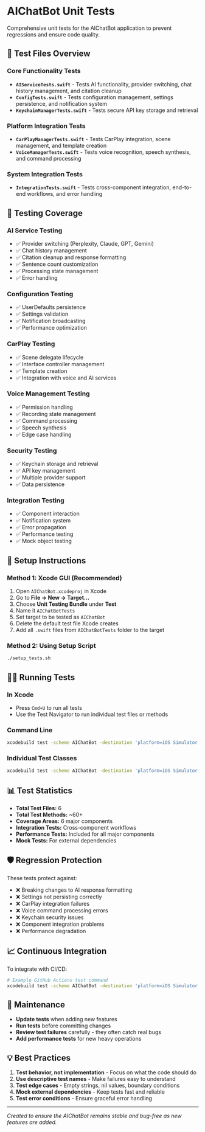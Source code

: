 # AIChatBot Unit Tests

Comprehensive unit tests for the AIChatBot application to prevent regressions and ensure code quality.

## 🧪 Test Files Overview

### Core Functionality Tests
- **`AIServiceTests.swift`** - Tests AI functionality, provider switching, chat history management, and citation cleanup
- **`ConfigTests.swift`** - Tests configuration management, settings persistence, and notification system
- **`KeychainManagerTests.swift`** - Tests secure API key storage and retrieval

### Platform Integration Tests
- **`CarPlayManagerTests.swift`** - Tests CarPlay integration, scene management, and template creation
- **`VoiceManagerTests.swift`** - Tests voice recognition, speech synthesis, and command processing

### System Integration Tests
- **`IntegrationTests.swift`** - Tests cross-component integration, end-to-end workflows, and error handling

## 🎯 Testing Coverage

### AI Service Testing
- ✅ Provider switching (Perplexity, Claude, GPT, Gemini)
- ✅ Chat history management
- ✅ Citation cleanup and response formatting
- ✅ Sentence count customization
- ✅ Processing state management
- ✅ Error handling

### Configuration Testing
- ✅ UserDefaults persistence
- ✅ Settings validation
- ✅ Notification broadcasting
- ✅ Performance optimization

### CarPlay Testing
- ✅ Scene delegate lifecycle
- ✅ Interface controller management
- ✅ Template creation
- ✅ Integration with voice and AI services

### Voice Management Testing
- ✅ Permission handling
- ✅ Recording state management
- ✅ Command processing
- ✅ Speech synthesis
- ✅ Edge case handling

### Security Testing
- ✅ Keychain storage and retrieval
- ✅ API key management
- ✅ Multiple provider support
- ✅ Data persistence

### Integration Testing
- ✅ Component interaction
- ✅ Notification system
- ✅ Error propagation
- ✅ Performance testing
- ✅ Mock object testing

## 🚀 Setup Instructions

### Method 1: Xcode GUI (Recommended)
1. Open `AIChatBot.xcodeproj` in Xcode
2. Go to **File → New → Target...**
3. Choose **Unit Testing Bundle** under **Test**
4. Name it `AIChatBotTests`
5. Set target to be tested as `AIChatBot`
6. Delete the default test file Xcode creates
7. Add all `.swift` files from `AIChatBotTests` folder to the target

### Method 2: Using Setup Script
```bash
./setup_tests.sh
```

## 🏃‍♂️ Running Tests

### In Xcode
- Press `Cmd+U` to run all tests
- Use the Test Navigator to run individual test files or methods

### Command Line
```bash
xcodebuild test -scheme AIChatBot -destination 'platform=iOS Simulator,name=iPhone 16'
```

### Individual Test Classes
```bash
xcodebuild test -scheme AIChatBot -destination 'platform=iOS Simulator,name=iPhone 16' -only-testing:AIChatBotTests/AIServiceTests
```

## 📊 Test Statistics

- **Total Test Files:** 6
- **Total Test Methods:** ~60+
- **Coverage Areas:** 6 major components
- **Integration Tests:** Cross-component workflows
- **Performance Tests:** Included for all major components
- **Mock Tests:** For external dependencies

## 🛡️ Regression Protection

These tests protect against:
- ❌ Breaking changes to AI response formatting
- ❌ Settings not persisting correctly
- ❌ CarPlay integration failures
- ❌ Voice command processing errors
- ❌ Keychain security issues
- ❌ Component integration problems
- ❌ Performance degradation

## 📈 Continuous Integration

To integrate with CI/CD:
```bash
# Example GitHub Actions test command
xcodebuild test -scheme AIChatBot -destination 'platform=iOS Simulator,name=iPhone 16' -enableCodeCoverage YES
```

## 🔧 Maintenance

- **Update tests** when adding new features
- **Run tests** before committing changes
- **Review test failures** carefully - they often catch real bugs
- **Add performance tests** for new heavy operations

## 💡 Best Practices

1. **Test behavior, not implementation** - Focus on what the code should do
2. **Use descriptive test names** - Make failures easy to understand
3. **Test edge cases** - Empty strings, nil values, boundary conditions
4. **Mock external dependencies** - Keep tests fast and reliable
5. **Test error conditions** - Ensure graceful error handling

---

*Created to ensure the AIChatBot remains stable and bug-free as new features are added.*

